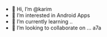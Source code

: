 - 👋 Hi, I’m @karim
- 👀 I’m interested in Android Apps
- 🌱 I’m currently learning ..
- 💞️ I’m looking to collaborate on ...
a7a

<!---
kari57/kari57 is a ✨ special ✨ repository because its `README.md` (this file) appears on your GitHub profile.
You can click the Preview link to take a look at your changes.
--->
